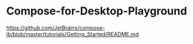 # Compose-for-Desktop-Playground
https://github.com/JetBrains/compose-jb/blob/master/tutorials/Getting_Started/README.md
